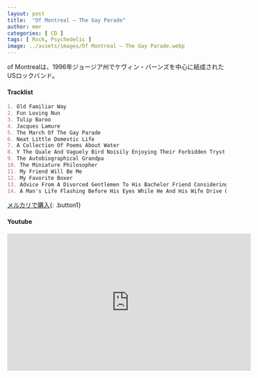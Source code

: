 ```yaml
---
layout: post
title:  "Of Montreal – The Gay Parade"
author: mmr
categories: [ CD ]
tags: [ Rock, Psychedelic ]
image: ../assets/images/Of Montreal – The Gay Parade.webp
---
```


of Montrealは、1996年ジョージア州でケヴィン・バーンズを中心に結成されたUSロックバンド。

#### Tracklist
```md
1. Old Familiar Way
2. Fun Loving Nun
3. Tulip Baroo
4. Jacques Lamure
5. The March Of The Gay Parade
6. Neat Little Domestic Life
7. A Collection Of Poems About Water
8. Y The Quale And Vaguely Bird Noisily Enjoying Their Forbidden Tryst 
9. The Autobiographical Grandpa
10. The Miniature Philosopher
11. My Friend Will Be Me
12. My Favorite Boxer
13. Advice From A Divorced Gentlemen To His Bachelor Friend Considering Marriage
14. A Man's Life Flashing Before His Eyes While He And His Wife Drive Off A Cliff Into The Oceanなど
```

[メルカリで購入](https://jp.mercari.com/item/m71222444726?afid=6142608987){: .button1}

#### Youtube
<iframe width="560" height="315" src="https://www.youtube.com/embed/T4aLrkrnLNc?si=8w34sKNKY0yy2kN7" title="YouTube video player" frameborder="0" allow="accelerometer; autoplay; clipboard-write; encrypted-media; gyroscope; picture-in-picture; web-share" referrerpolicy="strict-origin-when-cross-origin" allowfullscreen></iframe>
